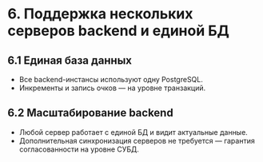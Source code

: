 # 6. Поддержка нескольких серверов backend и единой БД

## 6.1 Единая база данных
- Все backend-инстансы используют одну PostgreSQL.
- Инкременты и запись очков — на уровне транзакций.

## 6.2 Масштабирование backend
- Любой сервер работает с единой БД и видит актуальные данные.
- Дополнительная синхронизация серверов не требуется — гарантия согласованности на уровне СУБД.